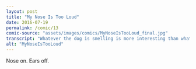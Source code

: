 ```yaml
---
layout: post
title: "My Nose Is Too Loud"
date: 2016-07-19
permalink: /comic/13
comic-source: "assets/images/comics/MyNoseIsTooLoud_final.jpg"
transcript: "Whatever the dog is smelling is more interesting than whatever his ears are hearing."
alt: "MyNoseIsTooLoud"
---
```


Nose on. Ears off.
